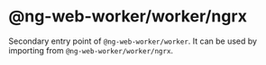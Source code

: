 # @ng-web-worker/worker/ngrx

Secondary entry point of `@ng-web-worker/worker`. It can be used by importing from `@ng-web-worker/worker/ngrx`.
